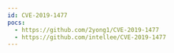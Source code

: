 ```yaml
---
id: CVE-2019-1477
pocs:
  - https://github.com/2yong1/CVE-2019-1477
  - https://github.com/intellee/CVE-2019-1477
---
```

